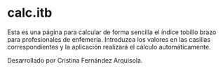 # calc.itb

Esta es una página para calcular de forma sencilla el índice tobillo brazo para profesionales de enfemería.
Introduzca los valores en las casillas correspondientes y la aplicación realizará el cálculo automáticamente.

Desarrollado por Cristina Fernández Arquisola.
